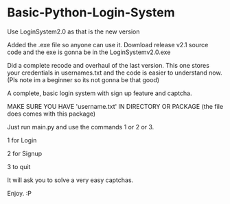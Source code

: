 # Basic-Python-Login-System
Use LoginSystem2.0 as that is the new version

Added the .exe file so anyone can use it. Download release v2.1 source code and the exe is gonna be in the LoginSystemv2.0.exe

Did a complete recode and overhaul of the last version. This one stores your credentials in usernames.txt and the code is easier to understand now. (Pls note im a beginner so its not gonna be that good)

A complete, basic login system with sign up feature and captcha.

MAKE SURE YOU HAVE 'username.txt' IN DIRECTORY OR PACKAGE (the file does comes with this package)

Just run main.py and use the commands 1 or 2 or 3.

1 for Login

2 for Signup

3 to quit

It will ask you to solve a very easy captchas.

Enjoy. :P
